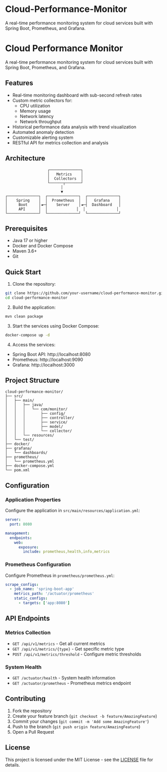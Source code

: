 # Cloud-Performance-Monitor
A real-time performance monitoring system for cloud services built with Spring Boot, Prometheus, and Grafana.
# Cloud Performance Monitor

A real-time performance monitoring system for cloud services built with Spring Boot, Prometheus, and Grafana.

## Features

- Real-time monitoring dashboard with sub-second refresh rates
- Custom metric collectors for:
  - CPU utilization
  - Memory usage
  - Network latency
  - Network throughput
- Historical performance data analysis with trend visualization
- Automated anomaly detection
- Customizable alerting system
- RESTful API for metrics collection and analysis

## Architecture

```
                   ┌──────────────┐
                   │   Metrics    │
                   │  Collectors  │
                   └──────┬───────┘
                         │
                         ▼
┌──────────────┐  ┌──────────────┐  ┌──────────────┐
│    Spring    │  │  Prometheus  │  │   Grafana    │
│     Boot     │◄─┤    Server    │◄─┤  Dashboard   │
│     API      │  │             │  │              │
└──────────────┘  └──────────────┘  └──────────────┘
```

## Prerequisites

- Java 17 or higher
- Docker and Docker Compose
- Maven 3.6+
- Git

## Quick Start

1. Clone the repository:
```bash
git clone https://github.com/your-username/cloud-performance-monitor.git
cd cloud-performance-monitor
```

2. Build the application:
```bash
mvn clean package
```

3. Start the services using Docker Compose:
```bash
docker-compose up -d
```

4. Access the services:
- Spring Boot API: http://localhost:8080
- Prometheus: http://localhost:9090
- Grafana: http://localhost:3000

## Project Structure

```
cloud-performance-monitor/
├── src/
│   ├── main/
│   │   ├── java/
│   │   │   └── com/monitor/
│   │   │       ├── config/
│   │   │       ├── controller/
│   │   │       ├── service/
│   │   │       ├── model/
│   │   │       └── collector/
│   │   └── resources/
│   └── test/
├── docker/
├── grafana/
│   └── dashboards/
├── prometheus/
│   └── prometheus.yml
├── docker-compose.yml
└── pom.xml
```

## Configuration

### Application Properties

Configure the application in `src/main/resources/application.yml`:

```yaml
server:
  port: 8080

management:
  endpoints:
    web:
      exposure:
        include: prometheus,health,info,metrics
```

### Prometheus Configuration

Configure Prometheus in `prometheus/prometheus.yml`:

```yaml
scrape_configs:
  - job_name: 'spring-boot-app'
    metrics_path: '/actuator/prometheus'
    static_configs:
      - targets: ['app:8080']
```

## API Endpoints

### Metrics Collection

- `GET /api/v1/metrics` - Get all current metrics
- `GET /api/v1/metrics/{type}` - Get specific metric type
- `POST /api/v1/metrics/threshold` - Configure metric thresholds

### System Health

- `GET /actuator/health` - System health information
- `GET /actuator/prometheus` - Prometheus metrics endpoint

## Contributing

1. Fork the repository
2. Create your feature branch (`git checkout -b feature/AmazingFeature`)
3. Commit your changes (`git commit -m 'Add some AmazingFeature'`)
4. Push to the branch (`git push origin feature/AmazingFeature`)
5. Open a Pull Request

## License

This project is licensed under the MIT License - see the [LICENSE](LICENSE) file for details.
